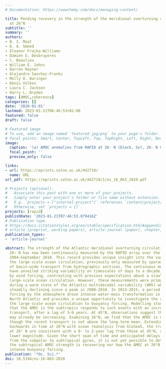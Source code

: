 ```yaml
---
# Documentation: https://wowchemy.com/docs/managing-content/

title: Pending recovery in the strength of the meridional overturning circulation
  at 26°N
subtitle: ''
summary: ''
authors:
- B. I. Moat
- D. A. Smeed
- Eleanor Frajka-Williams
- Damien G. Desbruyeres
- C. Beaulieu
- William E. Johns
- Darren Rayner
- Alejandra Sanchez-Franks
- Molly O. Baringer
- Denis Volkov
- Laura C. Jackson
- Harry L. Bryden
tags: [AMOC,coherence]
categories: []
date: '2020-01-01'
lastmod: 2023-01-21T08:46:53+01:00
featured: false
draft: false

# Featured image
# To use, add an image named `featured.jpg/png` to your page's folder.
# Focal points: Smart, Center, TopLeft, Top, TopRight, Left, Right, BottomLeft, Bottom, BottomRight.
image:
  caption: '(a) AMOC anomalies from RAPID at 26◦ N (black, Sv), 26◦ N GloSea5 reanalysis (red, Sv), AMOC 45◦ N (black dashed, Sv). (b) The AMV (black) and NAO (blue). The AMV has been decadally low-pass filtered, with a 5-year low-pass filter applied to the NAO time series. The Ekman transport has been removed from the AMOC time series.'
  focal_point: ''
  preview_only: false

links:
- url: https://eprints.soton.ac.uk/442710/
  name: URL
url_pdf: https://eprints.soton.ac.uk/442710/1/os_16_863_2020.pdf

# Projects (optional).
#   Associate this post with one or more of your projects.
#   Simply enter your project's folder or file name without extension.
#   E.g. `projects = ["internal-project"]` references `content/project/deep-learning/index.md`.
#   Otherwise, set `projects = []`.
projects: [rapid]
publishDate: '2023-01-21T07:46:53.879416Z'
# Publication type.
# https://docs.citationstyles.org/en/stable/specification.html#appendix-iii-types
# article (preprint, working papers), article-journal (paper), chapter, dataset, document (catch all), motion_picture (video), post (post on online forum), post-weblog (post on blog), report (technical report, with container-title for chapter within larger report), software, thesis, citation-key (bibtex key) or citation-label (Ferr78, formatted as output label), doi, event-title (name of event), event-place (geographic location), keyword, language (e.g., en or de), license (copyright information), note (descriptive note), publisher, title, t
publication_types:
- 'article-journal'

abstract: The strength of the Atlantic meridional overturning circulation (AMOC) at
  26∘ N has now been continuously measured by the RAPID array over the period April
  2004–September 2018. This record provides unique insight into the variability of
  the large-scale ocean circulation, previously only measured by sporadic snapshots
  of basin-wide transport from hydrographic sections. The continuous measurements
  have unveiled striking variability on timescales of days to a decade, driven largely
  by wind forcing, contrasting with previous expectations about a slowly varying buoyancy-forced
  large-scale ocean circulation. However, these measurements were primarily observed
  during a warm state of the Atlantic multidecadal variability (AMV) which has been
  steadily declining since a peak in 2008–2010. In 2013–2015, a period of strong buoyancy
  forcing by the atmosphere drove intense water-mass transformation in the subpolar
  North Atlantic and provides a unique opportunity to investigate the response of
  the large-scale ocean circulation to buoyancy forcing. Modelling studies suggest
  that the AMOC in the subtropics responds to such events with an increase in overturning
  transport, after a lag of 3–9 years. At 45°N, observations suggest that the AMOC
  may already be increasing. Examining 26°N, we find that the AMOC is no longer weakening,
  though the recent transport is not above the long-term mean. Extending the record
  backwards in time at 26°N with ocean reanalysis from GloSea5, the transport fluctuations
  at 26° N are consistent with a 0- to 2-year lag from those at 45°N, albeit with
  lower magnitude. Given the short span of time and anticipated delays in the signal
  from the subpolar to subtropical gyres, it is not yet possible to determine whether
  the subtropical AMOC strength is recovering nor how the AMOC at 26°N responds to
  intense buoyancy forcing.
publication: '*Oc. Sci.*'
doi: 10.5194/os-16-863-2020
---
```

